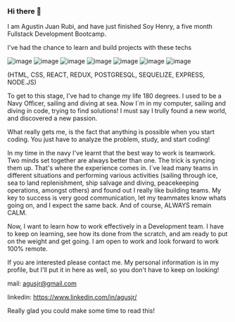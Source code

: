 ### Hi there 👋
I am Agustin Juan Rubi, and have just finished Soy Henry, a five month Fullstack Development Bootcamp. 

I've had the chance to learn and build projects with these techs 

![image](https://user-images.githubusercontent.com/96290790/187539299-81bc2540-41c0-4840-8b42-8c8858e595f8.png) ![image](https://user-images.githubusercontent.com/96290790/187539325-804d7b0c-af1e-4450-bc3c-f34177ce3344.png) ![image](https://user-images.githubusercontent.com/96290790/187539354-88eb62af-6c05-42dd-9665-fd15e536019c.png) ![image](https://user-images.githubusercontent.com/96290790/187539386-02a26880-3837-47e5-a6cc-863889cf9f7a.png) ![image](https://user-images.githubusercontent.com/96290790/187539415-f913e89d-10a0-43aa-9768-1d93983099ee.png) ![image](https://user-images.githubusercontent.com/96290790/187539431-e58005ce-5de9-4505-a193-944b9264c6ff.png) ![image](https://user-images.githubusercontent.com/96290790/187539450-437a718b-d4a6-4b95-85eb-f23bbd8c7040.png)

(HTML, CSS, REACT, REDUX, POSTGRESQL, SEQUELIZE, EXPRESS, NODE.JS)

To get to this stage, I've had to change my life 180 degrees. I used to be a Navy Officer, sailing and diving at sea. Now I´m in my computer, sailing and diving in code, trying to find solutions!
I must say I trully found a new world, and discovered a new passion. 

What really gets me, is the fact that anything is possible when you start coding. You just have to analyze the problem, study, and start coding!

In my time in the navy I've learnt that the best way to work is teamwork. Two minds set together are always better than one. 
The trick is syncing them up. That's where the experience comes in. I´ve lead many teams in different situations and performing various activities (sailing through ice, sea to land replenishment, ship salvage and diving, peacekeeping operations, amongst others) and found out I really like building teams. My key to success is very good communication, let my teammates know whats going on, and I expect the same back. And of course, ALWAYS remain CALM. 

Now, I want to learn how to work effectively in a Development team. I have to keep on learning, see how its done from the scratch, and am ready to put on the weight and get going. I am open to work and look forward to work 100% remote.

If you are interested please contact me. My personal information is in my profile, but I'll put it in here as well, so you don't have to keep on looking!

mail: agusjr@gmail.com

linkedin: https://www.linkedin.com/in/agusjr/

Really glad you could make some time to read this! 

 




<!--
**Huber01/Huber01** is a ✨ _special_ ✨ repository because its `README.md` (this file) appears on your GitHub profile.

Here are some ideas to get you started:

- 🔭 I’m currently working on ...
- 🌱 I’m currently learning ...
- 👯 I’m looking to collaborate on ...
- 🤔 I’m looking for help with ...
- 💬 Ask me about ...
- 📫 How to reach me: ...
- 😄 Pronouns: ...
- ⚡ Fun fact: ...
-->

